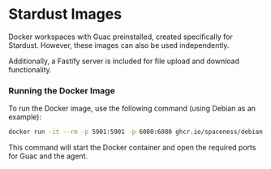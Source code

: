 # Stardust Images

Docker workspaces with Guac preinstalled, created specifically for Stardust. However, these images can also be used independently.

Additionally, a Fastify server is included for file upload and download functionality.

### Running the Docker Image

To run the Docker image, use the following command (using Debian as an example):

```bash
docker run -it --rm -p 5901:5901 -p 6080:6080 ghcr.io/spaceness/debian:latest
```

This command will start the Docker container and open the required ports for Guac and the agent.
